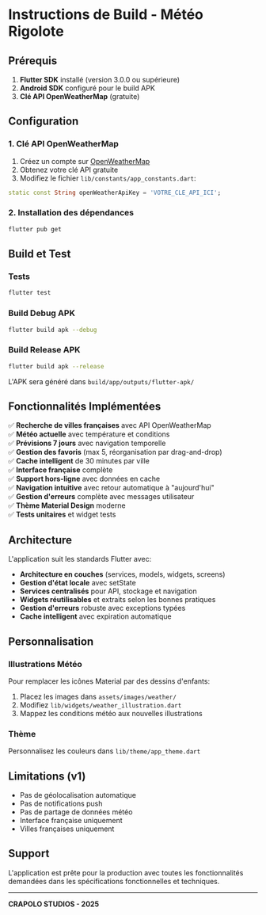 # Instructions de Build - Météo Rigolote

## Prérequis

1. **Flutter SDK** installé (version 3.0.0 ou supérieure)
2. **Android SDK** configuré pour le build APK
3. **Clé API OpenWeatherMap** (gratuite)

## Configuration

### 1. Clé API OpenWeatherMap

1. Créez un compte sur [OpenWeatherMap](https://openweathermap.org/api)
2. Obtenez votre clé API gratuite
3. Modifiez le fichier `lib/constants/app_constants.dart`:

```dart
static const String openWeatherApiKey = 'VOTRE_CLE_API_ICI';
```

### 2. Installation des dépendances

```bash
flutter pub get
```

## Build et Test

### Tests

```bash
flutter test
```

### Build Debug APK

```bash
flutter build apk --debug
```

### Build Release APK

```bash
flutter build apk --release
```

L'APK sera généré dans `build/app/outputs/flutter-apk/`

## Fonctionnalités Implémentées

✅ **Recherche de villes françaises** avec API OpenWeatherMap  
✅ **Météo actuelle** avec température et conditions  
✅ **Prévisions 7 jours** avec navigation temporelle  
✅ **Gestion des favoris** (max 5, réorganisation par drag-and-drop)  
✅ **Cache intelligent** de 30 minutes par ville  
✅ **Interface française** complète  
✅ **Support hors-ligne** avec données en cache  
✅ **Navigation intuitive** avec retour automatique à "aujourd'hui"  
✅ **Gestion d'erreurs** complète avec messages utilisateur  
✅ **Thème Material Design** moderne  
✅ **Tests unitaires** et widget tests

## Architecture

L'application suit les standards Flutter avec:

- **Architecture en couches** (services, models, widgets, screens)
- **Gestion d'état locale** avec setState
- **Services centralisés** pour API, stockage et navigation
- **Widgets réutilisables** et extraits selon les bonnes pratiques
- **Gestion d'erreurs** robuste avec exceptions typées
- **Cache intelligent** avec expiration automatique

## Personnalisation

### Illustrations Météo

Pour remplacer les icônes Material par des dessins d'enfants:

1. Placez les images dans `assets/images/weather/`
2. Modifiez `lib/widgets/weather_illustration.dart`
3. Mappez les conditions météo aux nouvelles illustrations

### Thème

Personnalisez les couleurs dans `lib/theme/app_theme.dart`

## Limitations (v1)

- Pas de géolocalisation automatique
- Pas de notifications push
- Pas de partage de données météo
- Interface française uniquement
- Villes françaises uniquement

## Support

L'application est prête pour la production avec toutes les fonctionnalités demandées dans les spécifications fonctionnelles et techniques.

---

**CRAPOLO STUDIOS - 2025**
